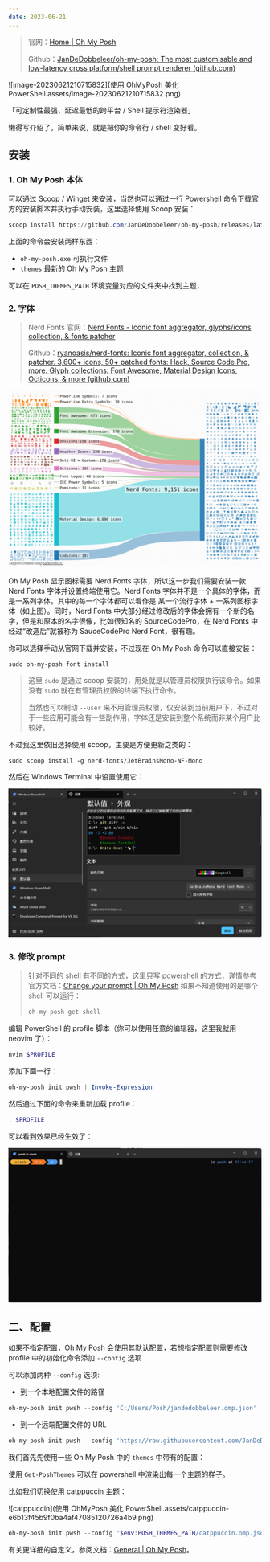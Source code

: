 ```yaml
---
date: 2023-06-21
---
```


> 官网：[Home | Oh My Posh](https://ohmyposh.dev/)
>
> Github：[JanDeDobbeleer/oh-my-posh: The most customisable and low-latency cross platform/shell prompt renderer (github.com)](https://github.com/jandedobbeleer/oh-my-posh)

![image-20230621210715832](使用 OhMyPosh 美化 PowerShell.assets/image-20230621210715832.png)

「可定制性最强、延迟最低的跨平台 / Shell 提示符渲染器」

懒得写介绍了，简单来说，就是把你的命令行 / shell 变好看。

## 安装

### 1. Oh My Posh 本体

可以通过 Scoop / Winget 来安装，当然也可以通过一行 Powershell 命令下载官方的安装脚本并执行手动安装，这里选择使用 Scoop 安装：

```powershell
scoop install https://github.com/JanDeDobbeleer/oh-my-posh/releases/latest/download/oh-my-posh.json
```

上面的命令会安装两样东西：

- `oh-my-posh.exe` 可执行文件
- `themes` 最新的 Oh My Posh 主题

可以在 `POSH_THEMES_PATH` 环境变量对应的文件夹中找到主题，

### 2. 字体

> Nerd Fonts 官网：[Nerd Fonts - Iconic font aggregator, glyphs/icons collection, & fonts patcher](https://www.nerdfonts.com/)
>
> Github：[ryanoasis/nerd-fonts: Iconic font aggregator, collection, & patcher. 3,600+ icons, 50+ patched fonts: Hack, Source Code Pro, more. Glyph collections: Font Awesome, Material Design Icons, Octicons, & more (github.com)](https://github.com/ryanoasis/nerd-fonts)

<img src="使用 OhMyPosh 美化 PowerShell.assets/image-20230621211655960.png" alt="image-20230621211655960" style="zoom: 67%;" />

Oh My Posh 显示图标需要 Nerd Fonts 字体，所以这一步我们需要安装一款 Nerd Fonts 字体并设置终端使用它。Nerd Fonts 字体并不是一个具体的字体，而是一系列字体。其中的每一个字体都可以看作是 某一个流行字体 + 一系列图标字体（如上图）。同时，Nerd Fonts 中大部分经过修改后的字体会拥有一个新的名字，但是和原本的名字很像，比如很知名的 SourceCodePro，在 Nerd Fonts 中经过“改造后”就被称为 SauceCodePro Nerd Font，很有趣。

你可以选择手动从官网下载并安装，不过现在 Oh My Posh 命令可以直接安装：

```
sudo oh-my-posh font install
```

> 这里 `sudo` 是通过 scoop 安装的，用处就是以管理员权限执行该命令。如果没有 `sudo` 就在有管理员权限的终端下执行命令。
>
> 当然也可以制动 `--user` 来不用管理员权限，仅安装到当前用户下，不过对于一些应用可能会有一些副作用，字体还是安装到整个系统而非某个用户比较好。

不过我这里依旧选择使用 scoop，主要是方便更新之类的：

```terminal
sudo scoop install -g nerd-fonts/JetBrainsMono-NF-Mono
```

然后在 Windows Terminal 中设置使用它：

<img src="使用 OhMyPosh 美化 PowerShell.assets/image-20230621212703076.png" alt="image-20230621212703076" style="zoom: 67%;" />

### 3. 修改 prompt

> 针对不同的 shell 有不同的方式，这里只写 powershell 的方式，详情参考官方文档：[Change your prompt | Oh My Posh](https://ohmyposh.dev/docs/installation/prompt)
> 如果不知道使用的是哪个 shell 可以运行：
> 
> ```powershell
> oh-my-posh get shell
> ```

编辑 PowerShell 的 profile 脚本（你可以使用任意的编辑器，这里我就用 neovim 了）：

```powershell
nvim $PROFILE
```

添加下面一行：

```powershell
oh-my-posh init pwsh | Invoke-Expression
```

然后通过下面的命令来重新加载 profile：

```powershell
. $PROFILE
```

可以看到效果已经生效了：

<img src="使用 OhMyPosh 美化 PowerShell.assets/image-20230621214422522.png" alt="image-20230621214422522" style="zoom:67%;" />

## 二、配置

如果不指定配置，Oh My Posh 会使用其默认配置，若想指定配置则需要修改 profile 中的初始化命令添加 `--config` 选项：

可以添加两种 `--config` 选项:

- 到一个本地配置文件的路径

```powershell
oh-my-posh init pwsh --config 'C:/Users/Posh/jandedobbeleer.omp.json' | Invoke-Expression
```

- 到一个远端配置文件的 URL

```powershell
oh-my-posh init pwsh --config 'https://raw.githubusercontent.com/JanDeDobbeleer/oh-my-posh/main/themes/jandedobbeleer.omp.json' | Invoke-Expression
```

我们首先先使用一些 Oh My Posh 中的 `themes` 中带有的配置：

使用 `Get-PoshThemes` 可以在 powershell 中渲染出每一个主题的样子。

比如我们切换使用 catppuccin 主题：

![catppuccin](使用 OhMyPosh 美化 PowerShell.assets/catppuccin-e6b13f45b9f0ba4af47085120726a4b9.png)

```powershell
oh-my-posh init pwsh --config "$env:POSH_THEMES_PATH/catppuccin.omp.json" | Invoke-Expression
```

有关更详细的自定义，参阅文档：[General | Oh My Posh](https://ohmyposh.dev/docs/configuration/overview)。

